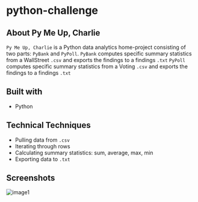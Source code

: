 # python-challenge
## About Py Me Up, Charlie

`Py Me Up, Charlie` is a Python data analytics home-project consisting of two parts: `PyBank` and `PyPoll`.
`PyBank` computes specific summary statistics from a WallStreet `.csv` and exports the findings to a findings `.txt`
`PyPoll` computes specific summary statistics from a Voting `.csv` and exports the findings to a findings `.txt` 

## Built with
- Python

## Technical Techniques
- Pulling data from `.csv`
- Iterating through rows
- Calculating summary statistics: sum, average, max, min
- Exporting data to `.txt`

## Screenshots
![image1](https://user-images.githubusercontent.com/74934154/138540392-92df3eeb-71d0-4529-84a2-439880aff5ad.png)
